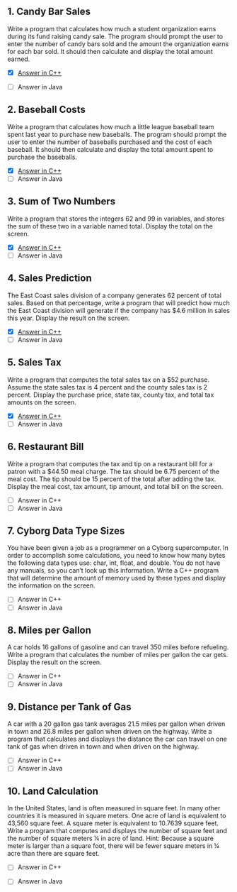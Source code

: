 <h2 id="1"> 1. Candy Bar Sales</h2>

Write a program that calculates how much a student organization earns during its fund raising candy sale. The program should prompt the user to enter the number of candy bars sold and the amount the organization earns for each bar sold. It should then calculate and display the total amount earned.

- [x] [Answer in C++](https://github.com/MDCblue/cpp/blob/master/1-10/candyBarSales.cpp)
- [ ] Answer in Java


<h2 id="2">2. Baseball Costs</h2>

Write a program that calculates how much a little league baseball team spent last year to purchase new baseballs. The program should prompt the user to enter the number of baseballs purchased and the cost of each baseball. It should then calculate and display the total amount spent to purchase the baseballs.

- [x] [Answer in C++](https://github.com/MDCblue/cpp/blob/master/1-10/BaseballCost.cpp)
- [ ] Answer in Java

<h2 id="3">3. Sum of Two Numbers</h2>

Write a program that stores the integers 62 and 99 in variables, and stores the sum of these two in a variable named total. Display the total on the screen.
 
- [x] [Answer in C++](https://github.com/MDCblue/cpp/blob/master/1-10/SumOfTwoNumbers.cpp)
- [ ] Answer in Java

<h2 id="4">4. Sales Prediction</h2>

The East Coast sales division of a company generates 62 percent of total sales. Based on that percentage, write a program that will predict how much the East Coast division will generate if the company has $4.6 million in sales this year. Display the result on the screen.
 
- [x] [Answer in C++](https://github.com/MDCblue/cpp/blob/master/1-10/SalesPredition.cpp)
- [ ] Answer in Java

<h2 id="5">5. Sales Tax </h2>

Write a program that computes the total sales tax on a $52 purchase. Assume the state sales tax is 4 percent and the county sales tax is 2 percent. Display the purchase price, state tax, county tax, and total tax amounts on the screen.
 
- [x] [Answer in C++](https://github.com/MDCblue/cpp/blob/master/1-10/SalesTax.cpp)
- [ ] Answer in Java

<h2 id="6">6. Restaurant Bill </h2>

Write a program that computes the tax and tip on a restaurant bill for a patron with a $44.50 meal charge. The tax should be 6.75 percent of the meal cost. The tip should be 15 percent of the total after adding the tax. Display the meal cost, tax amount, tip amount, and total bill on the screen.

 
- [ ] Answer in C++
- [ ] Answer in Java
 
 <h2 id="7">7. Cyborg Data Type Sizes </h2>

You have been given a job as a programmer on a Cyborg supercomputer. In order to accomplish some calculations, you need to know how many bytes the following data types use: char, int, float, and double. You do not have any manuals, so you can’t look up this information. Write a C++ program that will determine the amount of memory used by these types and display the information on the screen.
 
- [ ] Answer in C++
- [ ] Answer in Java

<h2 id="8">8. Miles per Gallon </h2>

A car holds 16 gallons of gasoline and can travel 350 miles before refueling. Write a program that calculates the number of miles per gallon the car gets. Display the result on the screen.
 
- [ ] Answer in C++
- [ ] Answer in Java

<h2 id="9">9. Distance per Tank of Gas </h2>

A car with a 20 gallon gas tank averages 21.5 miles per gallon when driven in town and 26.8 miles per gallon when driven on the highway. Write a program that calculates and displays the distance the car can travel on one tank of gas when driven in town and when driven on the highway.
 
- [ ] Answer in C++
- [ ] Answer in Java

<h2 id="10">10. Land Calculation  </h2>

In the United States, land is often measured in square feet. In many other countries it is measured in square meters. One acre of land is equivalent to 43,560 square feet. A square meter is equivalent to 10.7639 square feet. Write a program that computes and displays the number of square feet and the number of square meters ¼ in acre of land. Hint: Because a square meter is larger than a square foot, there will be fewer square meters in ¼ acre than there are square feet.
 
- [ ] Answer in C++
- [ ] Answer in Java

